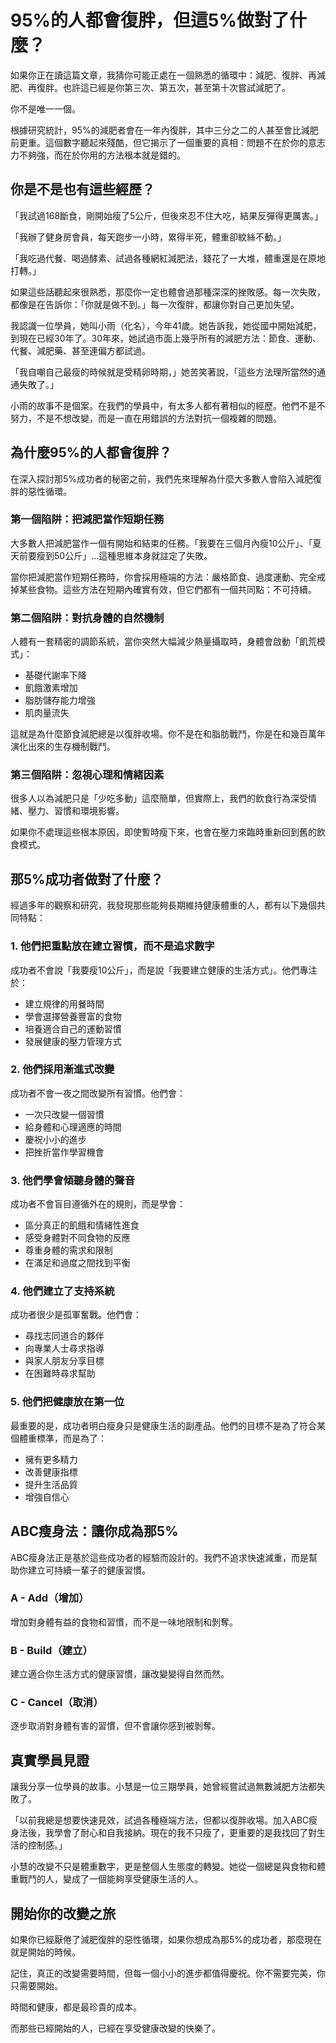 # 95%的人都會復胖，但這5%做對了什麼？

如果你正在讀這篇文章，我猜你可能正處在一個熟悉的循環中：減肥、復胖、再減肥、再復胖。也許這已經是你第三次、第五次，甚至第十次嘗試減肥了。

你不是唯一一個。

根據研究統計，95%的減肥者會在一年內復胖，其中三分之二的人甚至會比減肥前更重。這個數字聽起來殘酷，但它揭示了一個重要的真相：問題不在於你的意志力不夠強，而在於你用的方法根本就是錯的。

## 你是不是也有這些經歷？

「我試過168斷食，剛開始瘦了5公斤，但後來忍不住大吃，結果反彈得更厲害。」

「我辦了健身房會員，每天跑步一小時，累得半死，體重卻紋絲不動。」

「我吃過代餐、喝過酵素、試過各種網紅減肥法，錢花了一大堆，體重還是在原地打轉。」

如果這些話聽起來很熟悉，那麼你一定也體會過那種深深的挫敗感。每一次失敗，都像是在告訴你：「你就是做不到。」每一次復胖，都讓你對自己更加失望。

我認識一位學員，她叫小雨（化名），今年41歲。她告訴我，她從國中開始減肥，到現在已經30年了。30年來，她試過市面上幾乎所有的減肥方法：節食、運動、代餐、減肥藥、甚至連偏方都試過。

「我自嘲自己最瘦的時候就是受精卵時期，」她苦笑著說，「這些方法理所當然的通通失敗了。」

小雨的故事不是個案。在我們的學員中，有太多人都有著相似的經歷。他們不是不努力，不是不想改變，而是一直在用錯誤的方法對抗一個複雜的問題。

## 為什麼95%的人都會復胖？

在深入探討那5%成功者的秘密之前，我們先來理解為什麼大多數人會陷入減肥復胖的惡性循環。

### 第一個陷阱：把減肥當作短期任務

大多數人把減肥當作一個有開始和結束的任務。「我要在三個月內瘦10公斤」、「夏天前要瘦到50公斤」...這種思維本身就註定了失敗。

當你把減肥當作短期任務時，你會採用極端的方法：嚴格節食、過度運動、完全戒掉某些食物。這些方法在短期內確實有效，但它們都有一個共同點：不可持續。

### 第二個陷阱：對抗身體的自然機制

人體有一套精密的調節系統，當你突然大幅減少熱量攝取時，身體會啟動「飢荒模式」：

- 基礎代謝率下降
- 飢餓激素增加
- 脂肪儲存能力增強
- 肌肉量流失

這就是為什麼節食減肥總是以復胖收場。你不是在和脂肪戰鬥，你是在和幾百萬年演化出來的生存機制戰鬥。

### 第三個陷阱：忽視心理和情緒因素

很多人以為減肥只是「少吃多動」這麼簡單，但實際上，我們的飲食行為深受情緒、壓力、習慣和環境影響。

如果你不處理這些根本原因，即使暫時瘦下來，也會在壓力來臨時重新回到舊的飲食模式。

## 那5%成功者做對了什麼？

經過多年的觀察和研究，我發現那些能夠長期維持健康體重的人，都有以下幾個共同特點：

### 1. 他們把重點放在建立習慣，而不是追求數字

成功者不會說「我要瘦10公斤」，而是說「我要建立健康的生活方式」。他們專注於：

- 建立規律的用餐時間
- 學會選擇營養豐富的食物
- 培養適合自己的運動習慣
- 發展健康的壓力管理方式

### 2. 他們採用漸進式改變

成功者不會一夜之間改變所有習慣。他們會：

- 一次只改變一個習慣
- 給身體和心理適應的時間
- 慶祝小小的進步
- 把挫折當作學習機會

### 3. 他們學會傾聽身體的聲音

成功者不會盲目遵循外在的規則，而是學會：

- 區分真正的飢餓和情緒性進食
- 感受身體對不同食物的反應
- 尊重身體的需求和限制
- 在滿足和過度之間找到平衡

### 4. 他們建立了支持系統

成功者很少是孤軍奮戰。他們會：

- 尋找志同道合的夥伴
- 向專業人士尋求指導
- 與家人朋友分享目標
- 在困難時尋求幫助

### 5. 他們把健康放在第一位

最重要的是，成功者明白瘦身只是健康生活的副產品。他們的目標不是為了符合某個體重標準，而是為了：

- 擁有更多精力
- 改善健康指標
- 提升生活品質
- 增強自信心

## ABC瘦身法：讓你成為那5%

ABC瘦身法正是基於這些成功者的經驗而設計的。我們不追求快速減重，而是幫助你建立可持續一輩子的健康習慣。

### A - Add（增加）
增加對身體有益的食物和習慣，而不是一味地限制和剝奪。

### B - Build（建立）
建立適合你生活方式的健康習慣，讓改變變得自然而然。

### C - Cancel（取消）
逐步取消對身體有害的習慣，但不會讓你感到被剝奪。

## 真實學員見證

讓我分享一位學員的故事。小慧是一位三期學員，她曾經嘗試過無數減肥方法都失敗了。

「以前我總是想要快速見效，試過各種極端方法，但都以復胖收場。加入ABC瘦身法後，我學會了耐心和自我接納。現在的我不只瘦了，更重要的是我找回了對生活的控制感。」

小慧的改變不只是體重數字，更是整個人生態度的轉變。她從一個總是與食物和體重戰鬥的人，變成了一個能夠享受健康生活的人。

## 開始你的改變之旅

如果你已經厭倦了減肥復胖的惡性循環，如果你想成為那5%的成功者，那麼現在就是開始的時候。

記住，真正的改變需要時間，但每一個小小的進步都值得慶祝。你不需要完美，你只需要開始。

時間和健康，都是最珍貴的成本。

而那些已經開始的人，已經在享受健康改變的快樂了。

